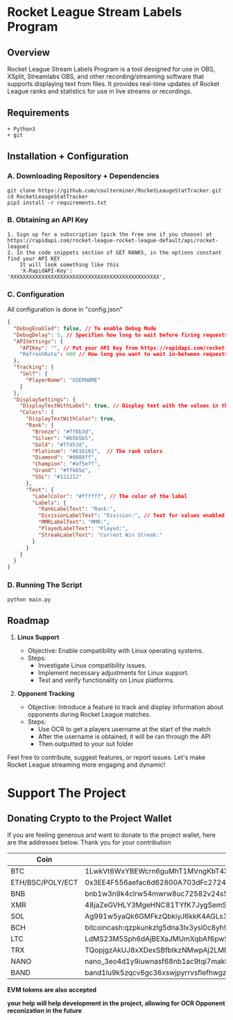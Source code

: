 # Rocket League Stream Labels Program

## Overview
Rocket League Stream Labels Program is a tool designed for use in OBS, XSplit, Streamlabs OBS, and other recording/streaming software that supports displaying text from files. It provides real-time updates of Rocket League ranks and statistics for use in live streams or recordings.

## Requirements
    + Python3
    + git

## Installation + Configuration
### A. Downloading Repository + Dependencies
```commandline
git clone https://github.com/coulterminer/RocketLeaugeStatTracker.git
cd RocketLeaugeStatTracker
pip3 install -r requirements.txt
```

### B. Obtaining an API Key
    1. Sign up for a subscription (pick the free one if you choose) at https://rapidapi.com/rocket-league-rocket-league-default/api/rocket-league1
    2. In the code snippets section of GET RANKS, in the options constant find your API KEY
        It will look something like this
        'X-RapidAPI-Key': 'XXXXXXXXXXXXXXXXXXXXXXXXXXXXXXXXXXXXXXXXXXXXXXXX',

### C. Configuration
All configuration is done in "config.json"

```json
{
  "DebugEnabled": false, // To enable Debug Mode
  "DebugDelay": 5, // Specifies how long to wait before firing requests in debug mode
  "APISettings": {
    "APIKey": "", // Put your API Key from https://rapidapi.com/rocket-league-rocket-league-default/api/rocket-league1
    "RefreshRate": 600 // How long you want to wait in-between requests
  },
  "Tracking": {
    "Self": {
      "PlayerName": "USERNAME"
    }
  },
  "DisplaySettings": {
    "DisplayTextWithLabel": true, // Display text with the values in the file
    "Colors": {
      "DisplayTextWithColor": true,
      "Rank": {
        "Bronze": "#ff8b3d",
        "Silver": "#b5b5b5",
        "Gold": "#ffd53d",
        "Platinum": "#616161",  // The rank colors 
        "Diamond": "#0088ff",
        "Champion": "#af5eff",
        "Grand": "#ff665e",
        "SSL": "#121212"
      },
      "Text": {
        "LabelColor": "#ffffff", // The color of the label
        "Labels": {
          "RankLabelText": "Rank:",
          "DivisionLabelText": "Division:", // Text for values enabled with DisplayTextWithLabel
          "MMRLabelText": "MMR:",
          "PlayedLabelText": "Played:",
          "StreakLabelText": "Current Win Streak:"
        }
      }
    }
  }
}
```

### D. Running The Script

```commandline
python main.py
```

## Roadmap

1. **Linux Support**
   - Objective: Enable compatibility with Linux operating systems.
   - Steps:
     - Investigate Linux compatibility issues.
     - Implement necessary adjustments for Linux support.
     - Test and verify functionality on Linux platforms.

2. **Opponent Tracking**
   - Objective: Introduce a feature to track and display information about opponents during Rocket League matches.
   - Steps:
     - Use OCR to get a players username at the start of the match
     - After the username is obtained, it will be ran through the API
     - Then outputted to your out folder

Feel free to contribute, suggest features, or report issues. Let's make Rocket League streaming more engaging and dynamic!

# Support The Project
## Donating Crypto to the Project Wallet
If you are feeling generous and want to donate to the project wallet, here are the addresses below. Thank you for your contribution

| Coin | Wallet |
|------|--------|
| BTC | 1LwkVt6WxYBEWcrn6guMhT1MVngKbT4X7o |
| ETH/BSC/POLY/ECT | 0x3EE4F556aefac6d62800A703dFc2724bdbCa9653 |
| BNB | bnb1w3n9k4clrw54mwrw8uc72582v24s5qlepvsk4s |
| XMR | 48jaZeGVHLY3MgeHNC81TYfK7JygSemS9WyomsACfTfSRWUjosSySYcRNFHfhe7x895XKcBLSyFaG8aGfJdScokE4HWSVcQ |
| SOL | Ag991w5yaQk6GMFkzQbkiyJ6kkK4AGLs3fuG3KjcPaME |
| BCH | bitcoincash:qzpkunkzlg5dna3lx3ysl0c8yh9n3lzlruw3vjdtsy |
| LTC | LdMS23M5Sph6dAjBEXaJMUmXqbAf6pwSuy |
| TRX | TQopjgzAkUJ8xXDexSBfbtkzNMwpAj2LMB |
| NANO | nano_3eo4d1y9iuwnasf68nb1ac9tqi7makba8icyyd4tgthfthb3mba56pp5fq6s |
| BAND | band1lu9k5zqcv6gc36xswjpyrrvsflefhwgz2ae4xc |

**EVM tokens are also accepted**

**your help will help development in the project, allowing for OCR Opponent reconization in the future**
